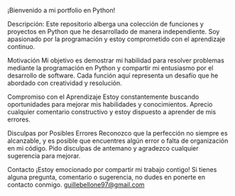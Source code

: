 ¡Bienvenido a mi portfolio en Python!

Descripción:
Este repositorio alberga una colección de funciones y proyectos en Python que he desarrollado de manera independiente. Soy apasionado por la programación y estoy comprometido con el aprendizaje continuo.

Motivación
Mi objetivo es demostrar mi habilidad para resolver problemas mediante la programación en Python y compartir mi entusiasmo por el desarrollo de software. Cada función aquí representa un desafío que he abordado con creatividad y resolución.

Compromiso con el Aprendizaje
Estoy constantemente buscando oportunidades para mejorar mis habilidades y conocimientos. Aprecio cualquier comentario constructivo y estoy dispuesto a aprender de mis errores.

Disculpas por Posibles Errores
Reconozco que la perfección no siempre es alcanzable, y es posible que encuentres algún error o falta de organización en mi código. Pido disculpas de antemano y agradezco cualquier sugerencia para mejorar.

Contacto
¡Estoy emocionado por compartir mi trabajo contigo! Si tienes alguna pregunta, comentario o sugerencia, no dudes en ponerte en contacto conmigo.
guillebellone97@gmail.com
